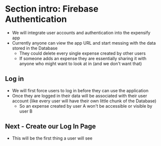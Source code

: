# Section intro: Firebase Authentication
* We will integrate user accounts and authentication into the expensify app
* Currently anyone can view the app URL and start messing with the data stored in the Database
    - They could delete every single expense created by other users
    - If someone adds an expense they are essentially sharing it with anyone who might want to look at in (and we don't want that)

## Log in
* We will first force users to log in before they can use the application
* Once they are logged in their data will be associated with their user account (like every user will have their own little chunk of the Database)
    - So an expense created by user A won't be accessible or visible by user B

## Next - Create our Log In Page
* This will be the first thing a user will see 
